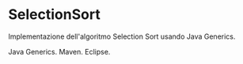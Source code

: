 # SelectionSort

Implementazione dell'algoritmo Selection Sort usando Java Generics.

Java Generics.
Maven.
Eclipse.


